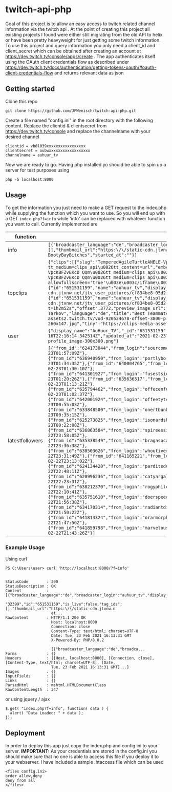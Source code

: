 
# twitch-api-php

Goal of this project is to allow an easy access to twitch related channel information via the twitch api . At the point of creating this project all existing projects I found were either still migrating from the old API to helix or have been pretty heavyweight for just getting some twitch information. To use this project and query information you only need a client_id and client_secret which can be obtained after creating an account at https://dev.twitch.tv/console/apps/create . The app authenticates itself using the OAuth client credentials flow as described under https://dev.twitch.tv/docs/authentication/getting-tokens-oauth/#oauth-client-credentials-flow and returns relevant data as json

## Getting started
Clone this repo

    git clone https://github.com/JFWenisch/twitch-api-php.git

Create a file named "config.ini" in the root directory with the following content. Replace the clientid & clientsecret from  https://dev.twitch.tv/console and replace the channelname with your desired channel

    clientid = vb8l039xxxxxxxxxxxxxxxxx
    clientsecret = oubwxxxxxxxxxxxxxxxxxx
    channelname = auhuur_tv

Now we are ready to go. Having php installed yo should be able to spin up a server for test purposes using

    php -S localhost:8000
    
## Usage
To get the information you just need to make a GET request to the index.php while supplying the function which you want to use. So you will end up with a GET  `index.php?f=info` while 'info' can be replaced with whatever function you want to call. Currently implemented are


| function |example data  |
|--|--|
| info |`[{"broadcaster_language":"de","broadcaster_login":"auhuur_tv","display_name":"AuHuur_TV","game_id":"32399","id":"651531159","is_live":false,"tag_ids":[],"thumbnail_url":"https:\/\/static-cdn.jtvnw.net\/jtv_user_pictures\/cf834be8-05d2-4c00-91e3-2594f1f8e46a-profile_image-300x300.png","title":"Team Kohlscheid vs BootyBayBitches","started_at":""}]`  |
| topclips | `{"clips":[{"slug":"TemperedAgileTurtleANELE-VpcKBFZvEKcD_QQm","tracking_id":"1058659358","url":"https://clips.twitch.tv/TemperedAgileTurtleANELE-VpcKBFZvEKcD_QQm?tt_medium=clips_api\u0026tt_content=url","embed_url":"https://clips.twitch.tv/embed?clip=TemperedAgileTurtleANELE-VpcKBFZvEKcD_QQm\u0026tt_medium=clips_api\u0026tt_content=embed","embed_html":"\u003ciframe src='https://clips.twitch.tv/embed?clip=TemperedAgileTurtleANELE-VpcKBFZvEKcD_QQm\u0026tt_medium=clips_api\u0026tt_content=embed' width='640' height='360' frameborder='0' scrolling='no' allowfullscreen='true'\u003e\u003c/iframe\u003e","broadcaster":{"id":"651531159","name":"auhuur_tv","display_name":"AuHuur_TV","channel_url":"https://www.twitch.tv/auhuur_tv","logo":"https://static-cdn.jtvnw.net/jtv_user_pictures/cf834be8-05d2-4c00-91e3-2594f1f8e46a-profile_image-300x300.png"},"curator":{"id":"651531159","name":"auhuur_tv","display_name":"AuHuur_TV","channel_url":"https://www.twitch.tv/auhuur_tv","logo":"https://static-cdn.jtvnw.net/jtv_user_pictures/cf834be8-05d2-4c00-91e3-2594f1f8e46a-profile_image-150x150.png"},"vod":{"id":"920524678","url":"https://www.twitch.tv/videos/920524678?t=1h2m52s","offset":3772,"preview_image_url":"https://clips-media-assets2.twitch.tv/vod-920524678-offset-3800-preview.jpg"},"broadcast_id":"41159409724","game":"Escape From Tarkov","language":"de","title":"Best Teammate EU","views":34,"duration":30,"created_at":"2021-02-19T23:49:00Z","thumbnails":{"medium":"https://clips-media-assets2.twitch.tv/vod-920524678-offset-3800-preview-480x272.jpg","small":"https://clips-media-assets2.twitch.tv/vod-920524678-offset-3800-preview-260x147.jpg","tiny":"https://clips-media-assets2.twitch.tv/vod-920524678-offset-3800-preview-86x45.jpg"}}],"_cursor":""}` |
| user | `{"display_name":"AuHuur_TV","_id":"651531159","name":"auhuur_tv","type":"user","bio":"Streamer aus der Kaiserstadt Aachen","created_at":"2021-02-16T22:16:14.342514Z","updated_at":"2021-02-23T00:46:52.110539Z","logo":"https:\/\/static-cdn.jtvnw.net\/jtv_user_pictures\/cf834be8-05d2-4c00-91e3-2594f1f8e46a-profile_image-300x300.png"}` |
| latestfollowers | `[{"from_id":"624173044","from_login":"sourcomessuc","from_name":"sourcomessuc","to_id":"651531159","to_login":"auhuur_tv","to_name":"AuHuur_TV","followed_at":"2021-02-23T01:57:09Z"},{"from_id":"636940950","from_login":"portlyborkin","from_name":"portlyborkin","to_id":"651531159","to_login":"auhuur_tv","to_name":"AuHuur_TV","followed_at":"2021-02-23T01:34:35Z"},{"from_id":"640004765","from_login":"bumpybuiv","from_name":"bumpybuiv","to_id":"651531159","to_login":"auhuur_tv","to_name":"AuHuur_TV","followed_at":"2021-02-23T01:30:10Z"},{"from_id":"641301927","from_login":"fusestsion","from_name":"fusestsion","to_id":"651531159","to_login":"auhuur_tv","to_name":"AuHuur_TV","followed_at":"2021-02-23T01:20:26Z"},{"from_id":"635636517","from_login":"meatimica","from_name":"meatimica","to_id":"651531159","to_login":"auhuur_tv","to_name":"AuHuur_TV","followed_at":"2021-02-23T01:13:21Z"},{"from_id":"635794462","from_login":"offecenfutureceo","from_name":"offecenfutureceo","to_id":"651531159","to_login":"auhuur_tv","to_name":"AuHuur_TV","followed_at":"2021-02-23T01:02:37Z"},{"from_id":"642001924","from_login":"offeetytonts","from_name":"offeetytonts","to_id":"651531159","to_login":"auhuur_tv","to_name":"AuHuur_TV","followed_at":"2021-02-23T00:55:03Z"},{"from_id":"633848500","from_login":"onertbunkster","from_name":"onertbunkster","to_id":"651531159","to_login":"auhuur_tv","to_name":"AuHuur_TV","followed_at":"2021-02-23T00:35:15Z"},{"from_id":"625273825","from_login":"isonardshadi","from_name":"isonardshadi","to_id":"651531159","to_login":"auhuur_tv","to_name":"AuHuur_TV","followed_at":"2021-02-23T00:22:08Z"},{"from_id":"636863584","from_login":"spireessidu","from_name":"spireessidu","to_id":"651531159","to_login":"auhuur_tv","to_name":"AuHuur_TV","followed_at":"2021-02-22T23:58:05Z"},{"from_id":"635338549","from_login":"bragasocati","from_name":"bragasocati","to_id":"651531159","to_login":"auhuur_tv","to_name":"AuHuur_TV","followed_at":"2021-02-22T23:36:38Z"},{"from_id":"630503626","from_login":"whoutiveme","from_name":"whoutiveme","to_id":"651531159","to_login":"auhuur_tv","to_name":"AuHuur_TV","followed_at":"2021-02-22T23:31:49Z"},{"from_id":"641165221","from_login":"fiftelogo","from_name":"fiftelogo","to_id":"651531159","to_login":"auhuur_tv","to_name":"AuHuur_TV","followed_at":"2021-02-22T23:13:02Z"},{"from_id":"624134420","from_login":"parditeduserem","from_name":"parditeduserem","to_id":"651531159","to_login":"auhuur_tv","to_name":"AuHuur_TV","followed_at":"2021-02-22T22:48:11Z"},{"from_id":"620996236","from_login":"catyargalsoven","from_name":"catyargalsoven","to_id":"651531159","to_login":"auhuur_tv","to_name":"AuHuur_TV","followed_at":"2021-02-22T22:23:31Z"},{"from_id":"638212370","from_login":"rogyphilee","from_name":"rogyphilee","to_id":"651531159","to_login":"auhuur_tv","to_name":"AuHuur_TV","followed_at":"2021-02-22T22:10:41Z"},{"from_id":"635751610","from_login":"doerspeedo","from_name":"doerspeedo","to_id":"651531159","to_login":"auhuur_tv","to_name":"AuHuur_TV","followed_at":"2021-02-22T21:56:38Z"},{"from_id":"634170314","from_login":"radiantdita","from_name":"radiantdita","to_id":"651531159","to_login":"auhuur_tv","to_name":"AuHuur_TV","followed_at":"2021-02-22T21:50:22Z"},{"from_id":"641813324","from_login":"orarmorpheus","from_name":"orarmorpheus","to_id":"651531159","to_login":"auhuur_tv","to_name":"AuHuur_TV","followed_at":"2021-02-22T21:47:56Z"},{"from_id":"641859798","from_login":"marvelouswoularti","from_name":"marvelouswoularti","to_id":"651531159","to_login":"auhuur_tv","to_name":"AuHuur_TV","followed_at":"2021-02-22T21:43:26Z"}]` |





### Example Usage

Using curl

    PS C:\Users\user> curl 'http://localhost:8000/?f=info'
    
    
    StatusCode        : 200
    StatusDescription : OK
    Content           : [{"broadcaster_language":"de","broadcaster_login":"auhuur_tv","display_name":"AuHuur_TV","game_id":
                        "32399","id":"651531159","is_live":false,"tag_ids":[],"thumbnail_url":"https:\/\/static-cdn.jtvnw.n
                        et...
    RawContent        : HTTP/1.1 200 OK
                        Host: localhost:8000
                        Connection: close
                        Content-Type: text/html; charset=UTF-8
                        Date: Tue, 23 Feb 2021 16:13:31 GMT
                        X-Powered-By: PHP/8.0.2
    
                        [{"broadcaster_language":"de","broadca...
    Forms             : {}
    Headers           : {[Host, localhost:8000], [Connection, close], [Content-Type, text/html; charset=UTF-8], [Date,
                        Tue, 23 Feb 2021 16:13:31 GMT]...}
    Images            : {}
    InputFields       : {}
    Links             : {}
    ParsedHtml        : mshtml.HTMLDocumentClass
    RawContentLength  : 347

or using jquery / ajax

    $.get( "index.php?f=info", function( data ) {
      alert( "Data Loaded: " + data );
    });



## Deployment

In order to deploy this app just copy the index.php and config.ini to your server.
**IMPORTANT:** As your credentials are stored in the config.ini you should make sure that no one is able to access this file if you deploy it to your webserver. I have included a sample .htaccess file which can be used

    <files config.ini>
    order allow,deny
    deny from all
    </files>



